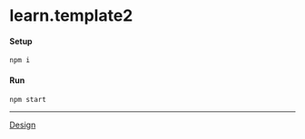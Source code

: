 # learn.template2

#### Setup
`npm i`

#### Run
`npm start`

___
[Design](https://www.figma.com/file/xqEV77Vr4RIRvDH7LM6Gr6/travel-app?node-id=0%3A5)
